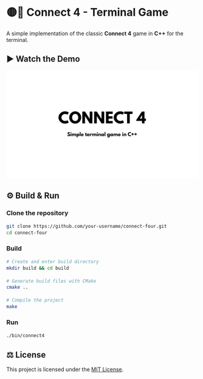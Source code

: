 # 🟡🔴 Connect 4 - Terminal Game

A simple implementation of the classic **Connect 4** game in **C++** for the terminal.  

## ▶️ Watch the Demo
[![Connect 4 - Demo](assets/thumbnail.png)](https://youtu.be/HOrA5nEC7xU)

## ⚙️ Build & Run

### Clone the repository  
```bash
git clone https://github.com/your-username/connect-four.git
cd connect-four
```
### Build
```bash
# Create and enter build directory
mkdir build && cd build

# Generate build files with CMake
cmake ..

# Compile the project
make
```
### Run
```bash
./bin/connect4
```

## ⚖️ License
This project is licensed under the [MIT License](LICENSE).

